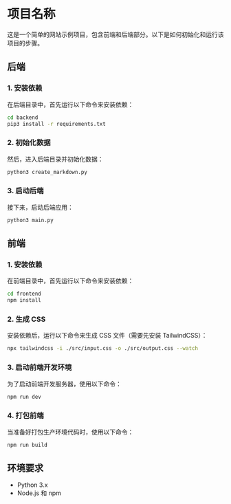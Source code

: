 # 项目名称

这是一个简单的网站示例项目，包含前端和后端部分。以下是如何初始化和运行该项目的步骤。

## 后端

### 1. 安装依赖

在后端目录中，首先运行以下命令来安装依赖：

```bash
cd backend
pip3 install -r requirements.txt
```

### 2. 初始化数据

然后，进入后端目录并初始化数据：

```bash
python3 create_markdown.py
```

### 3. 启动后端

接下来，启动后端应用：

```bash
python3 main.py
```

## 前端

### 1. 安装依赖

在前端目录中，首先运行以下命令来安装依赖：

```bash
cd frontend
npm install
```

### 2. 生成 CSS

安装依赖后，运行以下命令来生成 CSS 文件（需要先安装 TailwindCSS）：

```bash
npx tailwindcss -i ./src/input.css -o ./src/output.css --watch
```

### 3. 启动前端开发环境

为了启动前端开发服务器，使用以下命令：

```bash
npm run dev
```

### 4. 打包前端

当准备好打包生产环境代码时，使用以下命令：

```bash
npm run build
```

## 环境要求

- Python 3.x
- Node.js 和 npm
